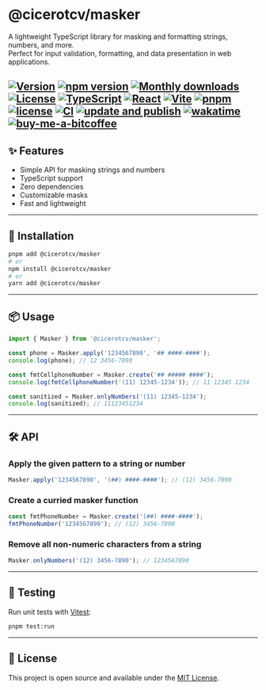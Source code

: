 # @cicerotcv/masker

A lightweight TypeScript library for masking and formatting strings, numbers, and more.  
Perfect for input validation, formatting, and data presentation in web applications.

[![Version](https://img.shields.io/github/v/release/cicerotcv/masker?label=version&color=blue)](https://github.com/cicerotcv/masker/releases)
[![npm version](https://img.shields.io/npm/v/@cicerotcv/masker?color=blue)](https://www.npmjs.com/package/@cicerotcv/masker)
[![Monthly downloads](https://img.shields.io/npm/dm/@cicerotcv/masker)](https://www.npmjs.com/package/@cicerotcv/masker)
[![License](https://img.shields.io/github/license/cicerotcv/masker?color=green)](LICENSE)
[![TypeScript](https://img.shields.io/badge/TypeScript-5.8-blue?logo=typescript)](https://www.typescriptlang.org/)
[![React](https://img.shields.io/badge/React-19-blue?logo=react)](https://reactjs.org/)
[![Vite](https://img.shields.io/badge/Vite-7-646CFF?logo=vite)](https://vitejs.dev/)
[![pnpm](https://img.shields.io/badge/pnpm-9-F69220?logo=pnpm)](https://pnpm.io/)
[![license](https://img.shields.io/npm/l/@cicerotcv/masker?color=green)](./LICENSE)
[![CI](https://github.com/cicerotcv/masker/actions/workflows/ci.yml/badge.svg)](https://github.com/cicerotcv/masker/actions/workflows/ci.yml)
[![update and publish](https://github.com/cicerotcv/masker/actions/workflows/update-and-publish.yml/badge.svg)](https://github.com/cicerotcv/masker/actions/workflows/update-and-publish.yml)
[![wakatime](https://wakatime.com/badge/user/6b9e0525-e35c-4896-bb9c-db75b3501e3c/project/11091876-8e6f-40ae-935e-cd3cacdcfd3c.svg)](https://wakatime.com/badge/user/6b9e0525-e35c-4896-bb9c-db75b3501e3c/project/11091876-8e6f-40ae-935e-cd3cacdcfd3c)
[![buy-me-a-bitcoffee](https://img.shields.io/badge/Buy%20Me%20a%20BitCoffee-f7931a?logo=bitcoin&logoColor=white&color=f7931a&style=flat&label=Donate)](https://buymeabitcoffee.vercel.app/btc/bc1qw4q8nn7pknen33han7znsv6zhrrfta53sr86fw?identifier=Masker)
---

## ✨ Features

- Simple API for masking strings and numbers
- TypeScript support
- Zero dependencies
- Customizable masks
- Fast and lightweight

---

## 🚀 Installation

```bash
pnpm add @cicerotcv/masker
# or
npm install @cicerotcv/masker
# or
yarn add @cicerotcv/masker
```

---

## 📦 Usage

```typescript
import { Masker } from '@cicerotcv/masker';

const phone = Masker.apply('1234567890', '## ####-####');
console.log(phone); // 12 3456-7890

const fmtCellphoneNumber = Masker.create('## ##### ####');
console.log(fmtCellphoneNumber('(11) 12345-1234')); // 11 12345 1234

const sanitized = Masker.onlyNumbers('(11) 12345-1234');
console.log(sanitized); // 11123451234
```

---

## 🛠 API

### Apply the given pattern to a string or number

```ts
Masker.apply('1234567890', '(##) ####-####'); // (12) 3456-7890
```

### Create a curried masker function

```ts
const fmtPhoneNumber = Masker.create('(##) ####-####');
fmtPhoneNumber('1234567890'); // (12) 3456-7890
```

### Remove all non-numeric characters from a string

```ts
Masker.onlyNumbers('(12) 3456-7890'); // 1234567890
```

---

## 🧪 Testing

Run unit tests with [Vitest](https://vitest.dev):

```bash
pnpm test:run
```

---

## 📄 License

This project is open source and available under the [MIT License](LICENSE).



